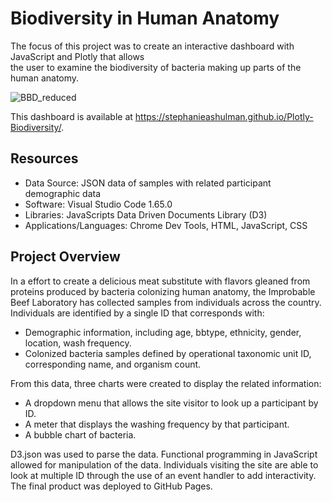 # Biodiversity in Human Anatomy
The focus of this project was to create an interactive dashboard with JavaScript and Plotly that allows <br/>
the user to examine the biodiversity of bacteria making up parts of the human anatomy.

![BBD_reduced](https://user-images.githubusercontent.com/30667001/158801383-585e7899-8fb2-4976-abf4-f199190f01fb.png)

This dashboard is available at https://stephanieashulman.github.io/Plotly-Biodiversity/.

## Resources
* Data Source: JSON data of samples with related participant demographic data
* Software: Visual Studio Code 1.65.0
* Libraries: JavaScripts Data Driven Documents Library (D3)
* Applications/Languages: Chrome Dev Tools, HTML, JavaScript, CSS

## Project Overview
In a effort to create a delicious meat substitute with flavors gleaned from proteins produced by bacteria colonizing human anatomy, the Improbable Beef Laboratory has collected samples from individuals across the country. Individuals are identified by a single ID that corresponds with:
* Demographic information, including age, bbtype, ethnicity, gender, location, wash frequency.
* Colonized bacteria samples defined by operational taxonomic unit ID, corresponding name, and organism count.

From this data, three charts were created to display the related information:
* A dropdown menu that allows the site visitor to look up a participant by ID.
* A meter that displays the washing frequency by that participant.
* A bubble chart of bacteria.

D3.json was used to parse the data. Functional programming in JavaScript allowed for manipulation of the data. Individuals visiting the site are able to look at multiple ID through the use of an event handler to add interactivity. The final product was deployed to GitHub Pages.
